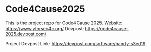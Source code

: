 # Code4Cause2025
This is the project repo for Code4Cause 2025. 
Website: https://www.yforsec4c.org/
Devpost: https://code4cause-2025.devpost.com/

Project Devpost Link: https://devpost.com/software/handy-s3ed19
